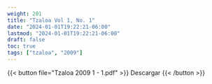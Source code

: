 ```yaml
---
weight: 201
title: "Tzaloa Vol 1, No. 1"
date: "2024-01-01T19:22:21-06:00"
lastmod: "2024-01-01T19:22:21-06:00"
draft: false
toc: true
tags: ["tzaloa", "2009"]
---
```


{{< button file="Tzaloa 2009 1 - 1.pdf" >}}
   Descargar
{{< /button >}}

